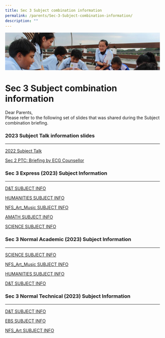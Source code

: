 ```yaml
---
title: Sec 3 Subject combination information
permalink: /parents/Sec-3-Subject-combination-information/
description: ""
---
```

![](/images/Parentsbanner.jpg)

Sec 3 Subject combination information
=====================================

Dear Parents,   
Please refer to the following set of slides that was shared during the Subject combination briefing.   

### 2023 Subject Talk information slides
------------------------------------
[2022 Subject Talk ](/files/2022%20Subject%20Talk.pdf)

[Sec 2 PTC: Briefing by ECG Counsellor ](/files/Sec%202%20Parents%20PTC%20NBRSS_26052022%20Resource%20Links.pdf)

### Sec 3 Express (2023) Subject Information
 ----------------------------------------
[D&T SUBJECT INFO](/files/DT.pdf)

[HUMANITIES SUBJECT INFO](/files/2022%20HUMANITIES%20EXP%20SEC%202%20SUBJECT%20INFO.pdf)

[NFS_Art_Music SUBJECT INFO ](/files/2022%20NFS_Art_Music%20EXP%20SEC%202%20SUBJECT%20INFO.pdf)

[AMATH SUBJECT INFO](/files/2022%20AMATH%20EXP%20SEC%202%20SUBJECT%20INFO.pdf)

[SCIENCE SUBJECT INFO](/files/2022%20SCIENCE%20EXP%20SEC%202%20SUBJECT%20INFO.pdf)

### Sec 3 Normal Academic (2023) Subject Information
------------------------------------------------
[SCIENCE SUBJECT INFO](/files/NA%20SCIENCE.pdf)

[NFS_Art_Music SUBJECT INFO](/files/NA%20Art.pdf)

[HUMANITIES SUBJECT INFO](/files/NS%20Humanities.pdf)

[D&T SUBJECT INFO](/files/NA%20D&T.pdf)

### Sec 3 Normal Technical (2023) Subject Information
-------------------------------------------------

[D&T SUBJECT INFO](/files/NT%20D&T.pdf)

[EBS SUBJECT INFO](/files/NT%20EBS.pdf)

[NFS_Art SUBJECT INFO](/files/NT%20Art.pdf)